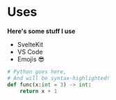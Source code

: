 # Uses

**Here's some stuff I use**

- SvelteKit
- VS Code
- Emojis 😎

```python
# Python goes here,
# And will be syntax-highlighted!
def func(x:int = 3) -> int:
    return x + 1
```
